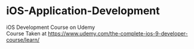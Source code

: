 # iOS-Application-Development
iOS Development Course on Udemy <br/>
Course Taken at https://www.udemy.com/the-complete-ios-9-developer-course/learn/

